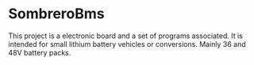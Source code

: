 # SombreroBms

This project is a electronic board and a set of programs associated. It is intended for small lithium battery vehicles or conversions. Mainly 36 and 48V battery packs.
